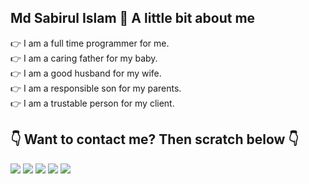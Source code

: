 ## Md Sabirul Islam 👋 A little bit about me

👉 I am a full time programmer for me.  
👉 I am a caring father for my baby.  
👉 I am a good husband for my wife.  
👉 I am a responsible son for my parents.  
👉 I am a trustable person for my client.

## 👇 Want to contact me? Then scratch below 👇
[<img src="https://1.bp.blogspot.com/-nv46iRQK3X4/U8iX4shPe9I/AAAAAAAALnM/nYuMF8B-Mvo/s1600/facebook.png">](https://www.facebook.com/mdsabirulislam.shimul/)
[<img src="https://1.bp.blogspot.com/-hdRggGgpl04/YBblHl4aE3I/AAAAAAAAB_g/wSWCLWpBf1kuZhlY-dsfkcFcDqaSUsHpACLcBGAsYHQ/s32/youtube.jpg">](https://www.youtube.com/channel/UCILPl3huxZ1tdznJgxupwVg)
[<img src="https://1.bp.blogspot.com/-tLOdCdFwBXw/U8iX_exEUqI/AAAAAAAALpY/7BcWFjPggaA/s1600/twitter.png">](https://twitter.com/mdsabirulislam_)
[<img src="https://2.bp.blogspot.com/-9qHtPdtA-gE/U8iX531XNwI/AAAAAAAALnk/6wD_u6wtZhs/s1600/instagram.png">](https://www.instagram.com/mdsabirulislamshimul/)
[<img src="https://3.bp.blogspot.com/-V6TDR3wxbxA/U8iX6Z0eCAI/AAAAAAAALns/DKqXbbxJrMY/s1600/mail.png">](mailto:sabirul.shimul@gmail.com)

